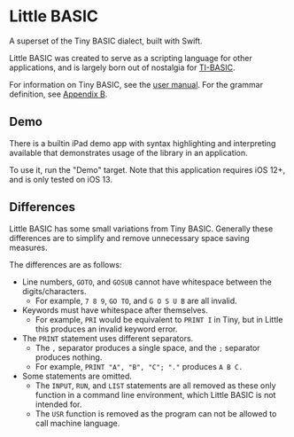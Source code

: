 # Little BASIC

A superset of the Tiny BASIC dialect, built with Swift.

Little BASIC was created to serve as a scripting language for other applications, and is largely born out of nostalgia for [TI-BASIC](https://en.wikipedia.org/wiki/TI-BASIC).

For information on Tiny BASIC, see the [user manual](http://users.telenet.be/kim1-6502/tinybasic/tbum.html).
For the grammar definition, see [Appendix B](http://users.telenet.be/kim1-6502/tinybasic/tbum.html#appb).

## Demo

There is a builtin iPad demo app with syntax highlighting and interpreting available that demonstrates usage of the library in an application.

To use it, run the "Demo" target. Note that this application requires iOS 12+, and is only tested on iOS 13.

## Differences

Little BASIC has some small variations from Tiny BASIC.
Generally these differences are to simplify and remove unnecessary space saving measures.

The differences are as follows:

* Line numbers, `GOTO`, and `GOSUB` cannot have whitespace between the digits/characters.
   * For example, `7 8 9`, `GO TO`, and `G O S U B` are all invalid.
* Keywords must have whitespace after themselves.
   * For example, `PRI` would be equivalent to `PRINT I` in Tiny, but in Little this produces an invalid keyword error.
* The `PRINT` statement uses different separators.
   * The `,` separator produces a single space, and the `;` separator produces nothing.
   * For example, `PRINT "A", "B", "C"; "."` produces `A B C.`
* Some statements are omitted.
   * The `INPUT`, `RUN`, and `LIST` statements are all removed as these only function in a command line environment, which Little BASIC is not intended for.
   * The `USR` function is removed as the program can not be allowed to call machine language.
